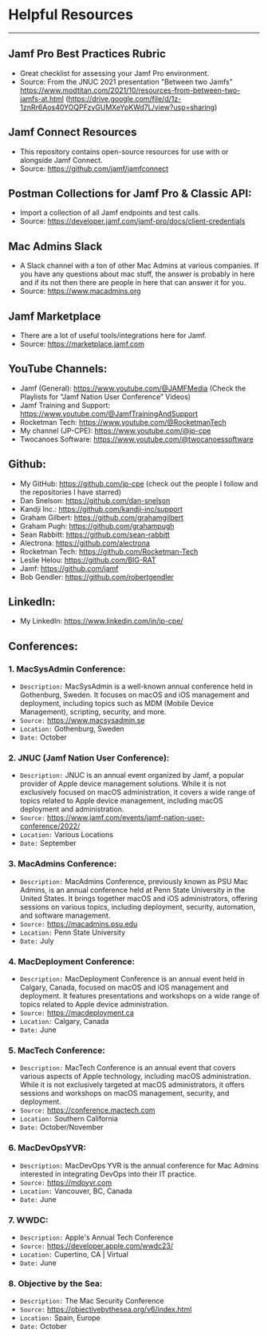 # Helpful Resources
-----

## Jamf Pro Best Practices Rubric
  - Great checklist for assessing your Jamf Pro environment. 
  - Source: From the JNUC 2021 presentation "Between two Jamfs" https://www.modtitan.com/2021/10/resources-from-between-two-jamfs-at.html (https://drive.google.com/file/d/1z-1znRr6Aos40YOQPFzvGUMXeYpKWd7L/view?usp=sharing)

## Jamf Connect Resources
  - This repository contains open-source resources for use with or alongside Jamf Connect.
  - Source: https://github.com/jamf/jamfconnect

## Postman Collections for Jamf Pro & Classic API:
  - Import a collection of all Jamf endpoints and test calls.
  - Source: https://developer.jamf.com/jamf-pro/docs/client-credentials

## Mac Admins Slack
  - A Slack channel with a ton of other Mac Admins at various companies. If you have any questions about mac stuff, the answer is probably in here and if its not then there are people in here that can answer it for you.
  - Source: https://www.macadmins.org

## Jamf Marketplace
  - There are a lot of useful tools/integrations here for Jamf.
  - Source: https://marketplace.jamf.com

## YouTube Channels:
  - Jamf (General): https://www.youtube.com/@JAMFMedia (Check the Playlists for “Jamf Nation User Conference” Videos)
  - Jamf Training and Support: https://www.youtube.com/@JamfTrainingAndSupport
  - Rocketman Tech: https://www.youtube.com/@RocketmanTech
  - My channel (JP-CPE): https://www.youtube.com/@jp-cpe
  - Twocanoes Software: https://www.youtube.com/@twocanoessoftware

## Github:
  - My GitHub: https://github.com/jp-cpe (check out the people I follow and the repositories I have starred)
  - Dan Snelson: https://github.com/dan-snelson
  - Kandji Inc.: https://github.com/kandji-inc/support
  - Graham Gilbert: https://github.com/grahamgilbert
  - Graham Pugh: https://github.com/grahampugh
  - Sean Rabbitt: https://github.com/sean-rabbitt
  - Alectrona: https://github.com/alectrona
  - Rocketman Tech: https://github.com/Rocketman-Tech
  - Leslie Helou: https://github.com/BIG-RAT
  - Jamf: https://github.com/jamf
  - Bob Gendler: https://github.com/robertgendler

## LinkedIn:
  - My LinkedIn: https://www.linkedin.com/in/jp-cpe/

## Conferences:
### 1. MacSysAdmin Conference: 
- `Description:` MacSysAdmin is a well-known annual conference held in Gothenburg, Sweden. It focuses on macOS and iOS management and deployment, including topics such as MDM (Mobile Device Management), scripting, security, and more.
- `Source:` https://www.macsysadmin.se
- `Location:` Gothenburg, Sweden
- `Date:` October

### 2. JNUC (Jamf Nation User Conference): 
- `Description:` JNUC is an annual event organized by Jamf, a popular provider of Apple device management solutions. While it is not exclusively focused on macOS administration, it covers a wide range of topics related to Apple device management, including macOS deployment and administration.
- `Source:` https://www.jamf.com/events/jamf-nation-user-conference/2022/
- `Location:` Various Locations
- `Date:` September

### 3. MacAdmins Conference: 
- `Description:` MacAdmins Conference, previously known as PSU Mac Admins, is an annual conference held at Penn State University in the United States. It brings together macOS and iOS administrators, offering sessions on various topics, including deployment, security, automation, and software management.
- `Source:` https://macadmins.psu.edu
- `Location:` Penn State University
- `Date:` July

### 4. MacDeployment Conference: 
- `Description:` MacDeployment Conference is an annual event held in Calgary, Canada, focused on macOS and iOS management and deployment. It features presentations and workshops on a wide range of topics related to Apple device administration.
- `Source:` https://macdeployment.ca
- `Location:` Calgary, Canada
- `Date:` June

### 5. MacTech Conference: 
- `Description:` MacTech Conference is an annual event that covers various aspects of Apple technology, including macOS administration. While it is not exclusively targeted at macOS administrators, it offers sessions and workshops on macOS management, security, and deployment.
- `Source:` https://conference.mactech.com
- `Location:` Southern California
- `Date:` October/November

### 6. MacDevOpsYVR:
- `Description:` MacDevOps YVR is the annual conference for Mac Admins interested in integrating DevOps into their IT practice.
- `Source:` https://mdoyvr.com
- `Location:` Vancouver, BC, Canada
- `Date:` June

### 7. WWDC:
- `Description:` Apple's Annual Tech Conference
- `Source:` https://developer.apple.com/wwdc23/
- `Location:` Cupertino, CA | Virtual
- `Date:` June

### 8. Objective by the Sea:
- `Description:` The Mac Security Conference
- `Source:` https://objectivebythesea.org/v6/index.html
- `Location:` Spain, Europe
- `Date:` October
